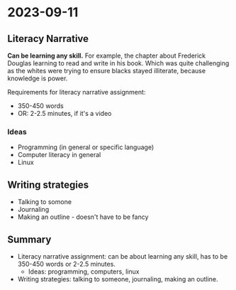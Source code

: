 # 2023-09-11

## Literacy Narrative

**Can be learning any skill.** For example, the chapter about Frederick Douglas learning to read and write in his book. Which was quite challenging as the whites were trying to ensure blacks stayed illiterate, because knowledge is power.

Requirements for literacy narrative assignment:

- 350-450 words
- OR: 2-2.5 minutes, if it's a video

### Ideas

- Programming (in general or specific language)
- Computer literacy in general
- Linux

## Writing strategies

- Talking to somone
- Journaling
- Making an outline - doesn't have to be fancy

## Summary

- Literacy narrative assignment: can be about learning any skill, has to be 350-450 words or 2-2.5 minutes. 
  - Ideas: programming, computers, linux
- Writing strategies: talking to someone, journaling, making an outline.
